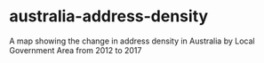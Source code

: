 # australia-address-density
A map showing the change in address density in Australia by Local Government Area from 2012 to 2017
